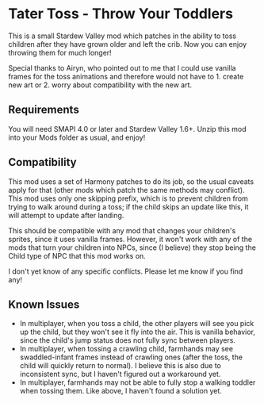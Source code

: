 # Tater Toss - Throw Your Toddlers

This is a small Stardew Valley mod which patches in the ability to toss
children after they have grown older and left the crib. Now you can enjoy
throwing them for much longer!

Special thanks to Airyn, who pointed out to me that I could use vanilla frames
for the toss animations and therefore would not have to 1. create new art
or 2. worry about compatibility with the new art.

## Requirements

You will need SMAPI 4.0 or later and Stardew Valley 1.6+. Unzip this mod into
your Mods folder as usual, and enjoy!

## Compatibility

This mod uses a set of Harmony patches to do its job, so the usual caveats
apply for that (other mods which patch the same methods may conflict). This mod
uses only one skipping prefix, which is to prevent children from trying to walk
around during a toss; if the child skips an update like this, it will attempt
to update after landing.

This should be compatible with any mod that changes your children's sprites,
since it uses vanilla frames. However, it won't work with any of the mods that
turn your children into NPCs, since (I believe) they stop being the Child type
of NPC that this mod works on.

I don't yet know of any specific conflicts. Please let me know if you find any!

## Known Issues

* In multiplayer, when you toss a child, the other players will see you pick up
    the child, but they won't see it fly into the air. This is vanilla behavior,
    since the child's jump status does not fully sync between players.
* In multiplayer, when tossing a crawling child, farmhands may see
    swaddled-infant frames instead of crawling ones (after the toss, the child
    will quickly return to normal). I believe this is also due to inconsistent
    sync, but I haven't figured out a workaround yet.
* In multiplayer, farmhands may not be able to fully stop a walking toddler
    when tossing them. Like above, I haven't found a solution yet.
